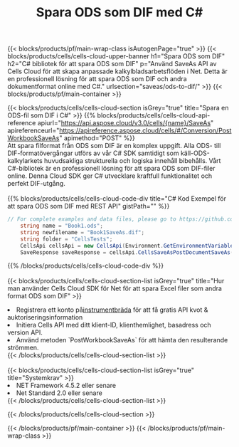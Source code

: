 ﻿---
title:  Spara ODS som DIF med C#
description:  Använder Aspose.Cells Cloud SDK för C# för att spara ODS-formatfil som DIF-formatfil.
---
{{< blocks/products/pf/main-wrap-class isAutogenPage="true" >}}
{{< blocks/products/cells/cells-cloud-upper-banner h1="Spara ODS som DIF" h2="C# bibliotek för att spara ODS som DIF" p="Använd SaveAs API av Cells Cloud för att skapa anpassade kalkylbladsarbetsflöden i Net. Detta är en professionell lösning för att spara ODS som DIF och andra dokumentformat online med C#." urlsection="saveas/ods-to-dif/" >}}
{{< blocks/products/pf/main-container >}}

{{< blocks/products/cells/cells-cloud-section isGrey="true" title="Spara en ODS-fil som DIF i C#" >}}
{{% blocks/products/cells/cells-cloud-api-reference apiurl="https://api.aspose.cloud/v3.0/cells/{name}/SaveAs" apireferenceurl="https://apireference.aspose.cloud/cells/#/Conversion/PostWorkbookSaveAs" apimethod="POST" %}}
<br/>
Att spara filformat från ODS som DIF är en komplex uppgift. Alla ODS- till DIF-formatövergångar utförs av vår C# SDK samtidigt som käll-ODS-kalkylarkets huvudsakliga strukturella och logiska innehåll bibehålls. Vårt C#-bibliotek är en professionell lösning för att spara ODS som DIF-filer online. Denna Cloud SDK ger C# utvecklare kraftfull funktionalitet och perfekt DIF-utgång.
<br/>
<br/>
{{% blocks/products/cells/cells-cloud-code-div title="C# Kod Exempel för att spara ODS som DIF med REST API" gistPath="" %}}
  
```cs
// For complete examples and data files, please go to https://github.com/aspose-cells-cloud/aspose-cells-cloud-dotnet/
    string name = "Book1.ods";
    string newfilename = "Book1SaveAs.dif";
    string folder = "CellsTests";
    CellsApi cellsApi = new CellsApi(Environment.GetEnvironmentVariable("ProductClientId"), Environment.GetEnvironmentVariable("ProductClientSecret"));
    SaveResponse saveResponse = cellsApi.CellsSaveAsPostDocumentSaveAs(name, null, newfilename, null,null,folder);
```
  
{{% /blocks/products/cells/cells-cloud-code-div %}}
<br/>
<br/>
{{< blocks/products/cells/cells-cloud-section-list isGrey="true" title="Hur man använder Cells Cloud SDK för Net för att spara Excel filer som andra format ODS som DIF" >}}
<li> Registrera ett konto på<a href="https://dashboard.aspose.cloud/">instrumentbräda</a> för att få gratis API kvot & auktoriseringsinformation</li>
<li>Initiera Cells API med ditt klient-ID, klienthemlighet, basadress och version API.</li>
<li>Använd metoden `PostWorkbookSaveAs` för att hämta den resulterande strömmen.</li>
{{< /blocks/products/cells/cells-cloud-section-list >}}
<br/>
<br/>
{{< blocks/products/cells/cells-cloud-section-list isGrey="true" title="Systemkrav" >}}
<li>NET Framework 4.5.2 eller senare</li>
<li>Net Standard 2.0 eller senare</li>
{{< /blocks/products/cells/cells-cloud-section-list >}}

{{< /blocks/products/cells/cells-cloud-section >}}

{{< /blocks/products/pf/main-container >}}
{{< /blocks/products/pf/main-wrap-class >}}

